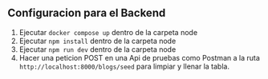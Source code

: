 ## Configuracion para el Backend

1. Ejecutar `docker compose up` dentro de la carpeta node
2. Ejecutar `npm install` dentro de la carpeta node
3. Ejecutar `npm run dev` dentro de la carpeta node
4. Hacer una peticion POST en una Api de pruebas como Postman a la ruta `http://localhost:8000/blogs/seed` para limpiar y llenar la tabla.
